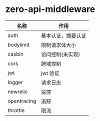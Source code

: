 # zero-api-middleware

| 名称        | 作用               |
| ----------- | ------------------ |
| auth        | 基本认证，摘要认证 |
| bodylimit   | 限制请求体大小     |
| casbin      | 访问控制(未实现)   |
| cors        | 跨域控制           |
| jwt         | jwt 验证           |
| logger      | 请求日志           |
| newrelic    | 监控               |
| opentracing | 追踪               |
| throttle    | 限流               |

